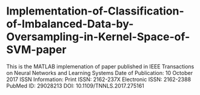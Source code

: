 # Implementation-of-Classification-of-Imbalanced-Data-by-Oversampling-in-Kernel-Space-of-SVM-paper
This is the MATLAB implemenation of paper published in  IEEE Transactions on Neural Networks and Learning Systems  Date of Publication: 10 October 2017   ISSN Information: Print ISSN: 2162-237X Electronic ISSN: 2162-2388 PubMed ID: 29028213   DOI: 10.1109/TNNLS.2017.275161
